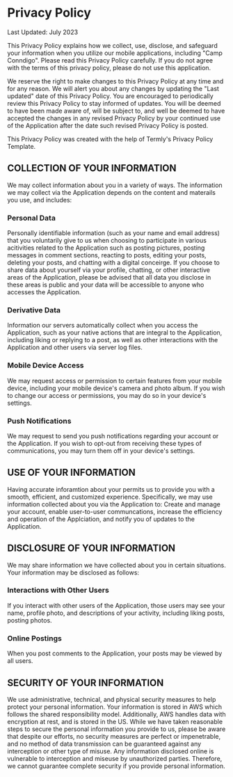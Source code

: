 # Privacy Policy

Last Updated: July 2023

This Privacy Policy explains how we collect, use, disclose, and safeguard your information when you utilize our mobile applications, including "Camp Conndigo". Please read this Privacy Policy carefully. If you do not agree with the terms of this privacy policy, please do not use this application. 

We reserve the right to make changes to this Privacy Policy at any time and for any reason. We will alert you about any changes by updating the "Last updated" date of this Privacy Policy. You are encouraged to periodically review this Privacy Policy to stay informed of updates. You will be deemed to have been made aware of, will be subject to, and well be deemed to have accepted the changes in any revised Privacy Policy by your continued use of the Application after the date such revised Privacy Policy is posted. 

This Privacy Policy was created with the help of Termly's Privacy Policy Template.

## COLLECTION OF YOUR INFORMATION
We may collect information about you in a variety of ways. The information we may collect via the Application depends on the content and materails you use, and includes:

### Personal Data
Personally identifiable information (such as your name and email address) that you voluntarily give to us when choosing to participate in various acitivities related to the Application such as posting pictures, posting messages in comment sections, reacting to posts, editing your posts, deleting your posts, and chatting with a digital conceirge. If you choose to share data about yourself via your profile, chatting, or other interactive areas of the Application, please be advised that all data you disclose in these areas is public and your data will be accessible to anyone who accesses the Application. 

### Derivative Data
Information our servers automatically collect when you access the Application, such as your native actions that are integral to the Application, including liking or replying to a post, as well as other interactions with the Application and other users via server log files. 

### Mobile Device Access
We may request access or permission to certain features from your mobile device, including your mobile device's camera and photo album. If you wish to change our access or permissions, you may do so in your device's settings.

### Push Notifications
We may request to send you push notifications regarding your account or the Application. If you wish to opt-out from receiving these types of communications, you may turn them off in your device's settings.

## USE OF YOUR INFORMATION
Having accurate inforamtion about your permits us to provide you with a smooth, efficient, and customized experience. Specifically, we may use information collected about you via the Application to: Create and manage your account, enable user-to-user communcations, increase the efficiency and operation of the Applciation, and notify you of updates to the Application.

## DISCLOSURE OF YOUR INFORMATION
We may share information we have collected about you in certain situations. Your information may be disclosed as follows:

### Interactions with Other Users
If you interact with other users of the Application, those users may see your name, profile photo, and descriptions of your activity, including liking posts, posting photos.

### Online Postings
When you post comments to the Application, your posts may be viewed by all users.

## SECURITY OF YOUR INFORMATION
We use administrative, technical, and physical security measures to help protect your personal information. Your information is stored in AWS which follows the shared responsibility model. Additionally, AWS handles data with encryption at rest, and is stored in the US. While we have taken reasonable steps to secure the personal information you provide to us, please be aware that despite our efforts, no security measures are perfect or impenetrable, and no method of data transmission can be guaranteed against any interception or other type of misuse. Any information disclosed online is vulnerable to interception and miseuse by unauthorized parties. Therefore, we cannot guarantee complete security if you provide personal information.